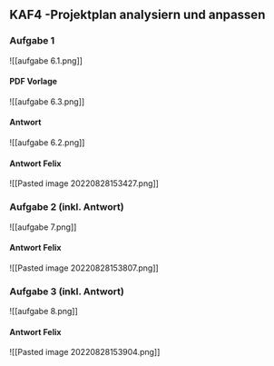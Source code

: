 ## KAF4 -Projektplan analysiern und anpassen

### Aufgabe 1
![[aufgabe 6.1.png]]

#### PDF Vorlage
![[aufgabe 6.3.png]]

#### Antwort
![[aufgabe 6.2.png]]

#### Antwort Felix
![[Pasted image 20220828153427.png]]

### Aufgabe 2 (inkl. Antwort)
![[aufgabe 7.png]]

#### Antwort Felix
![[Pasted image 20220828153807.png]]

### Aufgabe 3 (inkl. Antwort)
![[aufgabe 8.png]]

#### Antwort Felix
![[Pasted image 20220828153904.png]]
